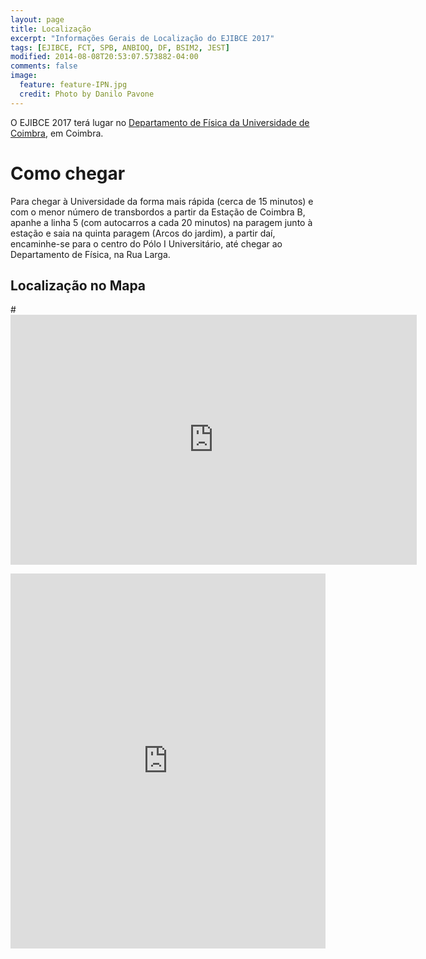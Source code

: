 ```yaml
---
layout: page
title: Localização
excerpt: "Informações Gerais de Localização do EJIBCE 2017"
tags: [EJIBCE, FCT, SPB, ANBIOQ, DF, BSIM2, JEST]
modified: 2014-08-08T20:53:07.573882-04:00
comments: false
image:
  feature: feature-IPN.jpg
  credit: Photo by Danilo Pavone
---
```


O EJIBCE 2017 terá lugar no [Departamento de Física da Universidade de Coimbra](http://www.fis.uc.pt/), em Coimbra.

# Como chegar
Para chegar à Universidade da forma mais rápida (cerca de 15 minutos) e com o menor número de transbordos a partir da Estação de Coimbra B, apanhe a linha 5 (com autocarros a cada 20 minutos) na paragem junto à estação e saia na quinta paragem (Arcos do jardim), a partir daí, encaminhe-se para o centro do Pólo I Universitário, até chegar ao Departamento de Física, na Rua Larga.

## Localização no Mapa
#<iframe src="https://www.google.pt/maps/place/Departamento+de+F%C3%ADsica+da+Universidade+de+Coimbra/@40.2078201,-8.4266507,17z/data=!3m1!4b1!4m5!3m4!1s0xd22f9098f98004b:0xf74b13602c7f2de3!8m2!3d40.207816!4d-8.424462" width="650" height="400" frameborder="0" style="border:0" allowfullscreen></iframe>

<div style="width: 100%"><iframe width="100%" height="600" src="https://www.mapsdirections.info/en/custom-google-maps/map.php?width=100%&height=600&hl=ru&q=Departamento%20de%20F%C3%ADsica%2C%20Coimbra+(EJIBCE%20Location)&ie=UTF8&t=&z=15&iwloc=A&output=embed" frameborder="0" scrolling="no" marginheight="0" marginwidth="0"><a href="https://www.mapsdirections.info/en/custom-google-maps/">Create Google Map</a> by <a href="https://www.mapsdirections.info/en/">Measure area on map</a></iframe></div><br />